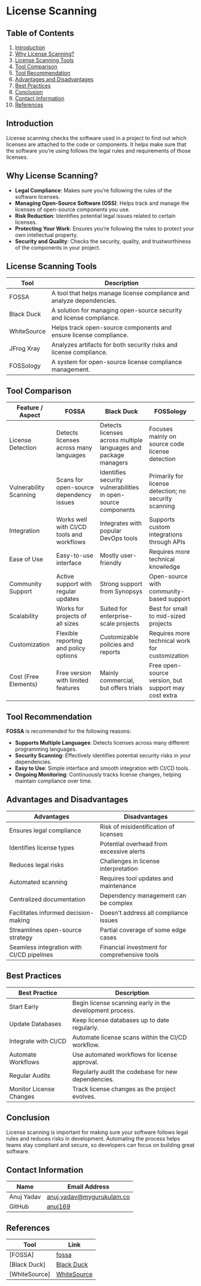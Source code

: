 # License Scanning

## Table of Contents
1. [Introduction](#introduction)
2. [Why License Scanning?](#why-license-scanning)
3. [License Scanning Tools](#license-scanning-tools)
4. [Tool Comparison](#tool-comparison)
5. [Tool Recommendation](#tool-recommendation)
6. [Advantages and Disadvantages](#advantages-and-disadvantages)
7. [Best Practices](#best-practices)
8. [Conclusion](#conclusion)
9. [Contact Information](#contact-information)
10. [References](#references)

## Introduction

License scanning checks the software used in a project to find out which licenses are attached to the code or components. It helps make sure that the software you’re using follows the legal rules and requirements of those licenses.

## Why License Scanning?

- **Legal Compliance**: Makes sure you’re following the rules of the software licenses.
- **Managing Open-Source Software (OSS)**: Helps track and manage the licenses of open-source components you use.
- **Risk Reduction**: Identifies potential legal issues related to certain licenses.
- **Protecting Your Work**: Ensures you’re following the rules to protect your own intellectual property.
- **Security and Quality**: Checks the security, quality, and trustworthiness of the components in your project.

## License Scanning Tools


| Tool        | Description                                                           |
|-------------|-----------------------------------------------------------------------|
| FOSSA       | A tool that helps manage license compliance and analyze dependencies. |
| Black Duck  | A solution for managing open-source security and license compliance.  |
| WhiteSource | Helps track open-source components and ensure license compliance.     |
| JFrog Xray  | Analyzes artifacts for both security risks and license compliance.    |
| FOSSology   | A system for open-source license compliance management.               |

## Tool Comparison

| Feature / Aspect        | FOSSA                             | Black Duck                        | FOSSology                        |
|-------------------------|-----------------------------------|-----------------------------------|----------------------------------|
| License Detection       | Detects licenses across many languages | Detects licenses across multiple languages and package managers | Focuses mainly on source code license detection |
| Vulnerability Scanning  | Scans for open-source dependency issues | Identifies security vulnerabilities in open-source components | Primarily for license detection; no security scanning |
| Integration             | Works well with CI/CD tools and workflows | Integrates with popular DevOps tools | Supports custom integrations through APIs |
| Ease of Use             | Easy-to-use interface             | Mostly user-friendly              | Requires more technical knowledge |
| Community Support       | Active support with regular updates | Strong support from Synopsys     | Open-source with community-based support |
| Scalability             | Works for projects of all sizes   | Suited for enterprise-scale projects | Best for small to mid-sized projects |
| Customization           | Flexible reporting and policy options | Customizable policies and reports | Requires more technical work for customization |
| Cost (Free Elements)    | Free version with limited features | Mainly commercial, but offers trials | Free open-source version, but support may cost extra |


## Tool Recommendation

**FOSSA** is recommended for the following reasons:

- **Supports Multiple Languages**: Detects licenses across many different programming languages.
- **Security Scanning**: Effectively identifies potential security risks in your dependencies.
- **Easy to Use**: Simple interface and smooth integration with CI/CD tools.
- **Ongoing Monitoring**: Continuously tracks license changes, helping maintain compliance over time.

## Advantages and Disadvantages

| **Advantages**                                   | **Disadvantages**                                  |
|--------------------------------------------------|---------------------------------------------------|
| Ensures legal compliance                         | Risk of misidentification of licenses             |
| Identifies license types                         | Potential overhead from excessive alerts          |
| Reduces legal risks                              | Challenges in license interpretation              |
| Automated scanning                               | Requires tool updates and maintenance             |
| Centralized documentation                       | Dependency management can be complex              |
| Facilitates informed decision-making             | Doesn't address all compliance issues             |
| Streamlines open-source strategy                 | Partial coverage of some edge cases               |
| Seamless integration with CI/CD pipelines        | Financial investment for comprehensive tools      |


## Best Practices

| Best Practice              | Description                                           |
|----------------------------|-------------------------------------------------------|
| Start Early                | Begin license scanning early in the development process. |
| Update Databases           | Keep license databases up to date regularly.          |
| Integrate with CI/CD       | Automate license scans within the CI/CD workflow.     |
| Automate Workflows         | Use automated workflows for license approval.        |
| Regular Audits             | Regularly audit the codebase for new dependencies.    |
| Monitor License Changes    | Track license changes as the project evolves.        |


## Conclusion

License scanning is important for making sure your software follows legal rules and reduces risks in development. Automating the process helps teams stay compliant and secure, so developers can focus on building great software.

## Contact Information

| Name        | Email Address                          |
|-------------|----------------------------------------|
| Anuj Yadav  | anuj.yadav@mygurukulam.co              |
| GitHub      | [anuj169](https://github.com/anuj169)  |

## References

| Tool        | Link                                                 |
|-------------|------------------------------------------------------|
| [FOSSA]     | [fossa](https://fossa.com/fossa-developers) |
| [Black Duck]| [Black Duck](https://www.blackduck.com/#) |
| [WhiteSource]| [WhiteSource](https://www.mend.io/mend-container/) |
